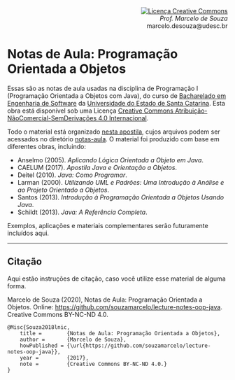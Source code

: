 <div align="right" style="text-align:right"><a rel="license" href="http://creativecommons.org/licenses/by-nc-nd/4.0/"><img alt="Licença Creative Commons" style="border-width:0" src="https://i.creativecommons.org/l/by-nc-nd/4.0/88x31.png" /></a><br><i>Prof. Marcelo de Souza</i><br>marcelo.desouza@udesc.br</div>

# Notas de Aula: Programação Orientada a Objetos

Essas são as notas de aula usadas na disciplina de Programação I (Programação Orientada a Objetos com Java), do curso de [Bacharelado em Engenharia de Software](https://www.udesc.br/ceavi/engenhariadesoftware) da [Universidade do Estado de Santa Catarina](https://www.udesc.br/ceavi). Esta obra está disponível sob uma Licença <a rel="license" href="http://creativecommons.org/licenses/by-nc-nd/4.0/">Creative Commons Atribuição-NãoComercial-SemDerivações 4.0 Internacional</a>.

Todo o material está organizado [nesta apostila](./notas-aula/notas-aula-oop-java.pdf), cujos arquivos podem ser acessados no diretório [notas-aula](./notas-aula). O material foi produzido com base em diferentes obras, incluindo:

+ Anselmo (2005). *Aplicando Lógica Orientada a Objeto em Java*.
+ CAELUM (2017). *Apostila Java e Orientação a Objetos*.
+ Deitel (2010). *Java: Como Programar*.
+ Larman (2000). *Utilizando UML e Padrões: Uma Introdução à Análise e ao Projeto Orientado a Objetos*.
+ Santos (2013). *Introdução à Programação Orientada a Objetos Usando Java*.
+ Schildt (2013). *Java: A Referência Completa*.

Exemplos, aplicações e materiais complementares serão futuramente incluídos aqui.

***

## Citação

Aqui estão instruções de citação, caso você utilize esse material de alguma forma.

Marcelo de Souza (2020), Notas de Aula: Programação Orientada a Objetos. Online: https://github.com/souzamarcelo/lecture-notes-oop-java. Creative Commons BY-NC-ND 4.0.

```
@Misc{Souza2018lnic,
    title =        {Notas de Aula: Programação Orientada a Objetos},
    author =       {Marcelo de Souza}, 
    howPublished = {\url{https://github.com/souzamarcelo/lecture-notes-oop-java}}, 
    year =         {2017},
    note =         {Creative Commons BY-NC-ND 4.0.}
}
```